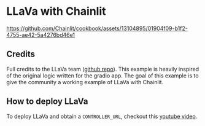 # LLaVa with Chainlit

https://github.com/Chainlit/cookbook/assets/13104895/01904f09-b1f2-4755-ae42-5a4276bd46e1

## Credits

Full credits to the LLaVa team ([github repo](https://github.com/haotian-liu/LLaVA/)). This example is heavily inspired of the original logic written for the gradio app. The goal of this example is to give the community a working example of LLaVa with Chainlit.

## How to deploy LLaVa

To deploy LLaVa and obtain a `CONTROLLER_URL`, checkout this [youtube video](https://www.youtube.com/watch?v=kx1VpI6JzsY).



